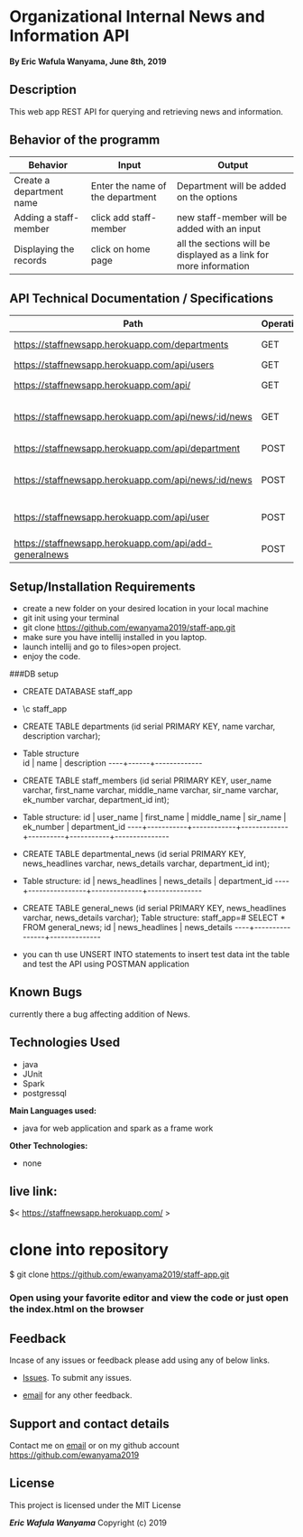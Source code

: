 # Organizational Internal News and Information API

#### By **Eric Wafula Wanyama, June 8th, 2019**

## Description
This web app REST API for querying and retrieving news and information. 

## Behavior of the programm

 | Behavior                                       |  Input | Output    |
 | ---------------------------------------------- | ------ | --------- |
 |Create a department name  | Enter the name of the department     |  Department will be added on the options |
 |Adding a staff-member| click add staff-member   |  new staff-member will be added with an input |
 |Displaying the records| click on home page  |  all the sections will be displayed as a link for more information|


 ## API Technical Documentation / Specifications
| Path                                     |  Operation | Description   |Request Format|
 | ---------------------------------------------- | ------ | --------- |---------------|
 | https://staffnewsapp.herokuapp.com/departments| GET  | List all departments||
 | https://staffnewsapp.herokuapp.com/api/users| GET| List all staff||
 | https://staffnewsapp.herokuapp.com/api/ |GET|List general news||
 | https://staffnewsapp.herokuapp.com/api/news/:id/news| GET| News per department id||
 | https://staffnewsapp.herokuapp.com/api/department |POST| Add department|    { "name ": "NSO", "description": "NSO department"  }|   
 | https://staffnewsapp.herokuapp.com/api/news/:id/news |POST| Add news for a department|   {"news_headlines":"Test2","news_details":"Testing Nes Items", "department_id ": 1}|    
 | https://staffnewsapp.herokuapp.com/api/user |POST| Add staff to department| { "user_name": "jdoe", "first_name": "John", "middle_name": "Steven","sir_name": "Doe", "ek_number": "9991", "department_id": 2 }|    
 | https://staffnewsapp.herokuapp.com/api/add-generalnews |POST| Add News|    { "newsitems": "Hello time","newscategoryid": 0,"newstitle": "Hello newstitle" } |

   
   

 
## Setup/Installation Requirements

* create a new folder on your desired location in your local machine
* git init using your terminal
* git clone https://github.com/ewanyama2019/staff-app.git
* make sure you have intellij installed in you laptop.
* launch intellij and go to files>open project.
* enjoy the code.

###DB setup
* CREATE DATABASE staff_app
* \c staff_app
* CREATE TABLE departments (id serial PRIMARY KEY, name varchar, description varchar);
* Table structure  
                  id | name | description 
                  ----+------+-------------

* CREATE TABLE staff_members (id serial PRIMARY KEY, user_name varchar, first_name varchar, middle_name varchar, sir_name varchar, ek_number varchar, department_id int);
* Table structure:
                  id | user_name | first_name | middle_name | sir_name | ek_number | department_id 
                  ----+-----------+------------+-------------+----------+-----------+---------------

* CREATE TABLE departmental_news (id serial PRIMARY KEY, news_headlines varchar, news_details varchar, department_id int);
* Table structure:
                  id | news_headlines | news_details | department_id 
                  ----+----------------+--------------+---------------


* CREATE TABLE general_news (id serial PRIMARY KEY, news_headlines varchar, news_details varchar);
Table structure: 
                  staff_app=# SELECT * FROM general_news;
                  id | news_headlines | news_details 
                  ----+----------------+--------------

* you can th use UNSERT INTO statements to insert test data int the table and test the API using POSTMAN application

## Known Bugs

currently there a bug affecting addition of News. 

## Technologies Used
* java
* JUnit
* Spark
* postgressql

**Main Languages used:**

* java for web application and spark as a frame work


**Other Technologies:**

* none

## live link:

$< https://staffnewsapp.herokuapp.com/ >

# clone into repository

$ git clone  https://github.com/ewanyama2019/staff-app.git
### Open using your favorite editor and view the code or just open the index.html on the browser

## Feedback

Incase of any issues or feedback please add using any of below links.

* [Issues]( https://github.com/ewanyama2019/staff-app.git.issues). To submit any issues.

* [email](wafulawanyama@gmail.com) for any other feedback.

## Support and contact details

 Contact me on [email](wafulawanyama@gmail.com) or on my github account <https://github.com/ewanyama2019>


## License

This project is licensed under the MIT License

**_Eric Wafula Wanyama_** Copyright (c) 2019